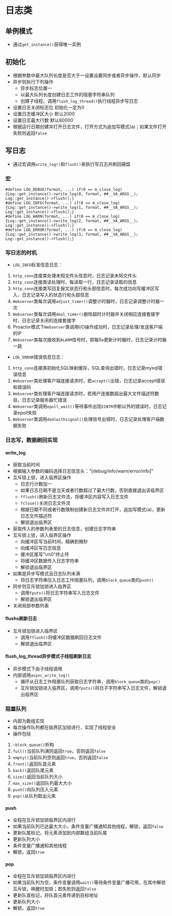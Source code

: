 # 日志类
## 单例模式
* 通过`get_instance()`获得唯一实例
## 初始化
* 根据参数中最大队列长度是否大于一设置设置同步或者异步操作，默认同步
* 异步则执行下列操作
    * 异步标志位置一
    * 以最大队列长度创建日志工作的阻塞字符串队列
    * 创建子线程，调用`flush_log_thread()`执行线程异步写日志
* 设置日志关闭标志位 初始化一定为0
* 设置日志缓冲区大小 默认2000
* 设置日志最大行数 默认80000
* 根据运行日期创建并打开日志文件，打开方式为追加写模式(a)；如果文件打开失败则返回`false`
## 写日志
* 通过宏调用`write_log()`和`flush()`来执行写日志并刷回硬盘
### 宏
  
```
#define LOG_DEBUG(format, ...) if(0 == m_close_log) {Log::get_instance()->write_log(0, format, ##__VA_ARGS__); Log::get_instance()->flush();}
#define LOG_INFO(format, ...) if(0 == m_close_log) {Log::get_instance()->write_log(1, format, ##__VA_ARGS__); Log::get_instance()->flush();}
#define LOG_WARN(format, ...) if(0 == m_close_log) {Log::get_instance()->write_log(2, format, ##__VA_ARGS__); Log::get_instance()->flush();}
#define LOG_ERROR(format, ...) if(0 == m_close_log) {Log::get_instance()->write_log(3, format, ##__VA_ARGS__); Log::get_instance()->flush();}

```
### 写日志的时机
* `LOG_INFO`标准信息日志：
 1. `http_conn`连接类处理未知文件头信息时，日志记录未知文件头
 2. `http_conn`连接类读处理时，每读取一行，日志记录读取的信息
 3. `http_conn`连接类写回复报文状态行和头部信息时，每次成功向写缓冲区写入，日志记录写入的状态行和头部信息
 4. `Webserver`类每次调用`adjust_timer()`调整计时器时，日志记录调整计时器一次
 5. `Webserver`类每次调用`deal_timer()`删除超时计时器并关闭相应连接套接字时，日志记录关闭的连接套接字
 6. Proactor模式下`Webserver`类调用I/O操作成功时，日志记录处理/发送客户端的IP
 7. `Webserver`类每次接收到`ALARM`信号时，即每5s更新计时器时，日志记录计时器一跳
* `LOG_ERROR`错误信息日志：
 1. `http_conn`连接类初始化SQL映射缓存，SQL查询出错时，日志记录mysql错误信息
 2. `Webserver`类处理客户端连接请求时，若`accept()`出错，日志记录accept错误和错误码
 3. `Webserver`类处理客户端连接请求时，若用户连接数超出最大文件描述符数目，日志记录服务器忙错误
 4. `Webserver`类调用`epoll_wait()`等待事件出现`EINTR`中断以外的错误时，日志记录epoll失败
 5. `Webserver`类调用`dealwithsignal()`处理信号出错时，日志记录处理客户端数据失败
  
### 日志写，数据刷回实现
#### write_log
* 获取当前时间
* 根据输入参数的编码选择日志信息头："[debug/info/warn/error/info]"
* 互斥锁上锁，进入临界区操作
    * 日志行计数加一
    * 如果日志日期不是当天或者行数超过了最大行数，否则直接退出该临界区
    * `fflush()`刷新日志文件流，将缓冲区内容写入日志文件
    * `fclose()`关闭日志文件流
    * 根据日期不同或者行数限制创建新日志文件并打开，追加写模式(a)，更新日志文件描述符
    * 解锁退出临界区
* 获取传入的参数列表里的日志信息，创建日志字符串
* 互斥锁上锁，进入临界区操作
    * 向缓冲区写当前时间，精确到微秒
    * 向缓冲区写日志信息
    * 缓冲区尾写"\n\0"终止符
    * 将缓冲区数据传入日志字符串
    * 解锁退出临界区
* 如果是异步写模式且日志队列未满
    * 将日志字符串压入日志工作阻塞队列，调用`block_queue`类的`push()`
* 同步则互斥锁加锁进入临界区
    * 调用`fputs()`将日志字符串写入日志文件
    * 解锁退出临界区
* 关闭局部参数列表

#### flushs刷新日志
* 互斥锁加锁进入临界区
    * 调用`fflush()`将缓冲区数据刷回日志文件
    * 解锁退出临界区

#### flush_log_thread异步模式子线程刷新日志
* 异步模式下由子线程调用
* 内部调用`async_write_log()`
    * 循环从日志工作阻塞队列获取日志字符串，调用`block_queue`类的`pop()`
    * 互斥锁加锁进入临界区，调用`fputs()`将日子字符串写入日志文件，解锁退出临界区

### 阻塞队列
* 内部为数组实现
* 每次操作队列都在临界区加锁进行，实现了线程安全
* 操作包括
 1. `~block_queue()`析构
 2. `full()`当前队列满则返回`true`，否则返回`false`
 3. `empty()`当前队列空则返回`true`，否则返回`false`
 4. `front()`返回队首元素
 5. `back()`返回队尾元素
 6. `size()`返回当前队列大小
 7. `max_size()`返回队列最大大小
 8. `push()`向队列压入元素
 9. `pop()`从队列取出元素
#### push
* 全程在互斥锁加锁临界区内进行
* 如果当前队列已达最大大小，条件变量广播通知其他线程，解锁，返回`false`
* 更新队尾标记，将元素添加到内部数组当前队尾
* 更新队列大小
* 条件变量广播通知其他线程
* 解锁，返回`true`

#### pop
* 全程在互斥锁加锁临界区内进行
* 如果当前队列为空，条件变量调用`wait()`等待条件变量广播可用，在其中解锁互斥锁，唤醒时加锁；若失败则返回`false`
* 更新队首标记，将队首元素传递到目标地址
* 更新队列大小
* 解锁，返回`true`
